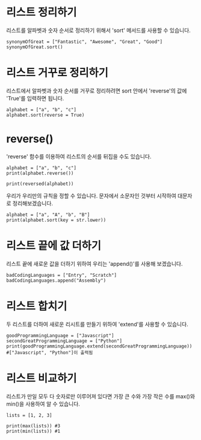 # 리스트 정리하기

리스트를 알파벳과 숫자 순서로 정리하기 위해서 'sort' 메서드를 사용할 수 있습니다.

```
synonymOfGreat = ["Fantastic", "Awesome", "Great", "Good"]
synonymOfGreat.sort()
```

# 리스트 거꾸로 정리하기

리스트에서 알파벳과 숫자 순서를 거꾸로 정리하려면 sort 안에서 'reverse'의 값에 'True'를 입력하면 됩니다.

```
alphabet = ["a", "b", "c"]
alphabet.sort(reverse = True)
```

# reverse()

'reverse' 함수를 이용하여 리스트의 순서를 뒤집을 수도 있습니다.

```
alphabet = ["a", "b", "c"]
print(alphabet.reverse())

print(reversed(alphabet))
```

우리가 우리만의 규칙을 정할 수 있습니다. 문자에서 소문자인 것부터 시작하여 대문자로 정리해보겠습니다.

```
alphabet = ["a", "A", "b", "B"]
print(alphabet.sort(key = str.lower))
```

# 리스트 끝에 값 더하기

리스트 끝에 새로운 값을 더하기 위하여 우리는 'append()'를 사용해 보겠습니다.

```
badCodingLanguages = ["Entry", "Scratch"]
badCodingLanguages.append("Assembly")
```

# 리스트 합치기

두 리스트를 더하여 새로운 리시트를 만들기 위하여 'extend'를 사용할 수 있습니다.

```
goodProgrammingLanguage = ["Javascript"]
secondGreatProgrammingLanguage = ["Python"]
print(goodProgrammingLanguage.extend(secondGreatProgrammingLanguage)) #["Javascript", "Python"]이 출력됨
```

# 리스트 비교하기

리스트가 만일 모두 다 숫자로만 이루어져 있다면 가장 큰 수와 가장 작은 수를 max()와 min()을 사용하여 알 수 있습니다.

```
lists = [1, 2, 3]

print(max(lists)) #3
print(min(lists)) #1
```
